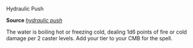 Hydraulic Push

**Source** [_hydraulic push_](/pathfinderRPG/prd/advanced/spells/hydraulicPush.html#_hydraulic-push-)

The water is boiling hot or freezing cold, dealing 1d6 points of fire or cold damage per 2 caster levels. Add your tier to your CMB for the spell.

